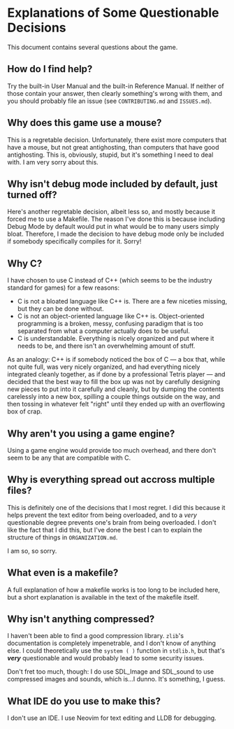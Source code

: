 # Explanations of Some Questionable Decisions

This document contains several questions about the game.

## How do I find help?

Try the built-in User Manual and the built-in Reference Manual.  If neither of those contain your answer, then clearly something's wrong with them, and you should probably file an issue (see `CONTRIBUTING.md` and `ISSUES.md`).

## Why does this game use a mouse?

This is a regretable decision.  Unfortunately, there exist more computers that have a mouse, but not great antighosting, than computers that have good antighosting.  This is, obviously, stupid, but it's something I need to deal with.  I am very sorry about this.

## Why isn't debug mode included by default, just turned off?

Here's another regretable decision, albeit less so, and mostly because it forced me to use a Makefile.  The reason I've done this is because including Debug Mode by default would put in what would be to many users simply bloat.  Therefore, I made the decision to have debug mode only be included if somebody specifically compiles for it.  Sorry!

## Why C?

I have chosen to use C instead of C++ (which seems to be the industry standard for games) for a few reasons:

- C is not a bloated language like C++ is.  There are a few niceties missing, but they can be done without.
- C is not an object-oriented language like C++ is.  Object-oriented programming is a broken, messy, confusing paradigm that is too separated from what a computer actually does to be useful.
- C is understandable.  Everything is nicely organized and put where it needs to be, and there isn't an overwhelming amount of stuff.

As an analogy:  C++ is if somebody noticed the box of C — a box that, while not quite full, was very nicely organized, and had everything nicely integrated cleanly together, as if done by a professional Tetris player — and decided that the best way to fill the box up was not by carefully designing new pieces to put into it carefully and cleanly, but by dumping the contents carelessly into a new box, spilling a couple things outside on the way, and then tossing in whatever felt "right" until they ended up with an overflowing box of crap.

## Why aren't you using a game engine?

Using a game engine would provide too much overhead, and there don't seem to be any that are compatible with C.

## Why is everything spread out accross multiple files?

This is definitely one of the decisions that I most regret.  I did this because it helps prevent the text editor from being overloaded, and to a _very_ questionable degree prevents one's brain from being overloaded.  I don't like the fact that I did this, but I've done the best I can to explain the structure of things in `ORGANIZATION.md`.

I am so, so sorry.

## What even is a makefile?

A full explanation of how a makefile works is too long to be included here, but a short explanation is available in the text of the makefile itself.

## Why isn't anything compressed?

I haven't been able to find a good compression library.  `zlib`'s documentation is completely impenetrable, and I don't know of anything else. I could theoretically use the `system ( )` function in `stdlib.h`, but that's _**very**_ questionable and would probably lead to some security issues.

Don't fret too much, though:  I do use SDL\_Image and SDL\_sound to use compressed images and sounds, which is…I dunno.  It's something, I guess.

## What IDE do you use to make this?

I don't use an IDE.  I use Neovim for text editing and LLDB for debugging.

